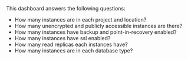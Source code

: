 This dashboard answers the following questions:

- How many instances are in each project and location?
- How many unencrypted and publicly accessible instances are there?
- How many instances have backup and point-in-recovery enabled?
- How many instances have ssl enabled?
- How many read replicas each instances have?
- How many instances are in each database type?
